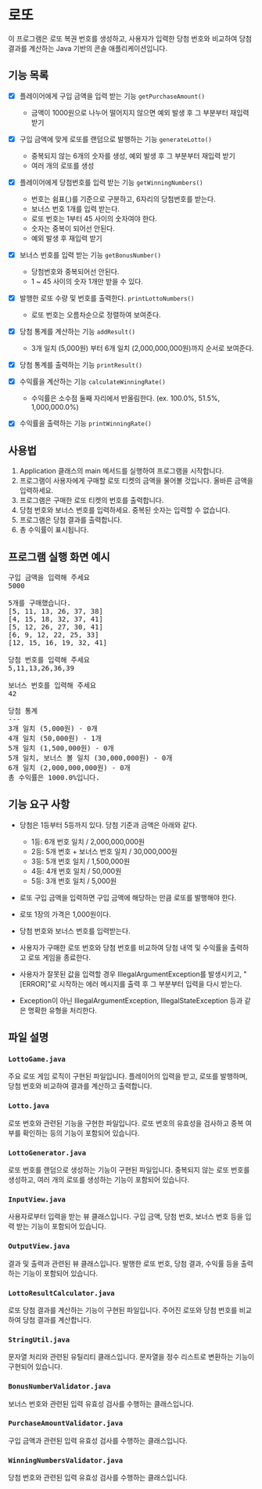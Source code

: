 # 로또 

이 프로그램은 로또 복권 번호를 생성하고, 사용자가 입력한 당첨 번호와 비교하여 당첨 결과를 계산하는 Java 기반의 콘솔 애플리케이션입니다.

## 기능 목록
- [x] 플레이어에게 구입 금액을 입력 받는 기능  `getPurchaseAmount()`
  - 금액이 1000원으로 나누어 떨어지지 않으면 예외 발생 후 그 부분부터 재입력 받기
- [x] 구입 금액에 맞게 로또를 랜덤으로 발행하는 기능 `generateLotto()`
  - 중복되지 않는 6개의 숫자를 생성, 예외 발생 후 그 부분부터 재입력 받기
  - 여러 개의 로또를 생성
- [x] 플레이어에게 당첨번호를 입력 받는 기능 `getWinningNumbers()`
  - 번호는 쉼표(,)를 기준으로 구분하고, 6자리의 당첨번호를 받는다.
  - 보너스 번호 1개를 입력 받는다.
  - 로또 번호는 1부터 45 사이의 숫자여야 한다.
  - 숫자는 중복이 되어선 안된다.
  - 예외 발생 후 재입력 받기
- [x] 보너스 번호를 입력 받는 기능 `getBonusNumber()`
  - 당첨번호와 중복되어선 안된다.
  - 1 ~ 45 사이의 숫자 1개만 받을 수 있다.
- [x] 발행한 로또 수량 및 번호를 출력한다. `printLottoNumbers()`
  - 로또 번호는 오름차순으로 정렬하여 보여준다.
- [x] 당첨 통계를 계산하는 기능 `addResult()`
  - 3개 일치 (5,000원) 부터 6개 일치 (2,000,000,000원)까지 순서로 보여준다.
- [x] 당첨 통계를 출력하는 기능 `printResult()`
- [x] 수익률을 계산하는 기능 `calculateWinningRate()`
  - 수익률은 소수점 둘째 자리에서 반올림한다. (ex. 100.0%, 51.5%, 1,000,000.0%)
- [x] 수익률을 출력하는 기능 `printWinningRate()`


## 사용법
1. Application 클래스의 main 메서드를 실행하여 프로그램을 시작합니다.
2. 프로그램이 사용자에게 구매할 로또 티켓의 금액을 물어볼 것입니다. 올바른 금액을 입력하세요.
3. 프로그램은 구매한 로또 티켓의 번호를 출력합니다.
4. 당첨 번호와 보너스 번호를 입력하세요. 중복된 숫자는 입력할 수 없습니다.
5. 프로그램은 당첨 결과를 출력합니다.
6. 총 수익률이 표시됩니다.

## 프로그램 실행 화면 예시
<pre>
구입 금액을 입력해 주세요
5000

5개를 구매했습니다.
[5, 11, 13, 26, 37, 38]
[4, 15, 18, 32, 37, 41]
[5, 12, 26, 27, 30, 41]
[6, 9, 12, 22, 25, 33]
[12, 15, 16, 19, 32, 41]

당첨 번호를 입력해 주세요
5,11,13,26,36,39

보너스 번호를 입력해 주세요
42

당첨 통계
---
3개 일치 (5,000원) - 0개
4개 일치 (50,000원) - 1개
5개 일치 (1,500,000원) - 0개
5개 일치, 보너스 볼 일치 (30,000,000원) - 0개
6개 일치 (2,000,000,000원) - 0개
총 수익률은 1000.0%입니다.
</pre>
  
## 기능 요구 사항
- 당첨은 1등부터 5등까지 있다. 당첨 기준과 금액은 아래와 같다.
  - 1등: 6개 번호 일치 / 2,000,000,000원
  - 2등: 5개 번호 + 보너스 번호 일치 / 30,000,000원
  - 3등: 5개 번호 일치 / 1,500,000원
  - 4등: 4개 번호 일치 / 50,000원
  - 5등: 3개 번호 일치 / 5,000원

- 로또 구입 금액을 입력하면 구입 금액에 해당하는 만큼 로또를 발행해야 한다.
- 로또 1장의 가격은 1,000원이다.
- 당첨 번호와 보너스 번호를 입력받는다.
- 사용자가 구매한 로또 번호와 당첨 번호를 비교하여 당첨 내역 및 수익률을 출력하고 로또 게임을 종료한다.
- 사용자가 잘못된 값을 입력할 경우 IllegalArgumentException를 발생시키고, "[ERROR]"로 시작하는 에러 메시지를 출력 후 그 부분부터 입력을 다시 받는다.
- Exception이 아닌 IllegalArgumentException, IllegalStateException 등과 같은 명확한 유형을 처리한다.

## 파일 설명

### `LottoGame.java`
주요 로또 게임 로직이 구현된 파일입니다. 플레이어의 입력을 받고, 로또를 발행하며, 당첨 번호와 비교하여 결과를 계산하고 출력합니다.

### `Lotto.java`
로또 번호와 관련된 기능을 구현한 파일입니다. 로또 번호의 유효성을 검사하고 중복 여부를 확인하는 등의 기능이 포함되어 있습니다.

### `LottoGenerator.java`
로또 번호를 랜덤으로 생성하는 기능이 구현된 파일입니다. 중복되지 않는 로또 번호를 생성하고, 여러 개의 로또를 생성하는 기능이 포함되어 있습니다.

### `InputView.java`
사용자로부터 입력을 받는 뷰 클래스입니다. 구입 금액, 당첨 번호, 보너스 번호 등을 입력 받는 기능이 포함되어 있습니다.

### `OutputView.java`
결과 및 출력과 관련된 뷰 클래스입니다. 발행한 로또 번호, 당첨 결과, 수익률 등을 출력하는 기능이 포함되어 있습니다.

### `LottoResultCalculator.java`
로또 당첨 결과를 계산하는 기능이 구현된 파일입니다. 주어진 로또와 당첨 번호를 비교하여 당첨 결과를 계산합니다.

### `StringUtil.java`
문자열 처리와 관련된 유틸리티 클래스입니다. 문자열을 정수 리스트로 변환하는 기능이 구현되어 있습니다.

### `BonusNumberValidator.java`
보너스 번호와 관련된 입력 유효성 검사를 수행하는 클래스입니다.

### `PurchaseAmountValidator.java`
구입 금액과 관련된 입력 유효성 검사를 수행하는 클래스입니다.

### `WinningNumbersValidator.java`
당첨 번호와 관련된 입력 유효성 검사를 수행하는 클래스입니다.

